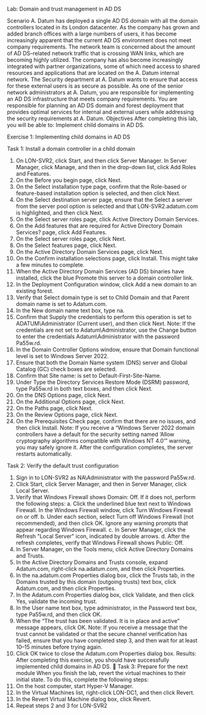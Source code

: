 Lab: Domain and trust management in AD DS

Scenario
A. Datum has deployed a single AD DS domain with all the domain controllers located in its London
datacenter. As the company has grown and added branch offices with a large numbers of users, it has
become increasingly apparent that the current AD DS environment does not meet company requirements.
The network team is concerned about the amount of AD DS–related network traffic that is crossing WAN
links, which are becoming highly utilized.
The company has also become increasingly integrated with partner organizations, some of which need
access to shared resources and applications that are located on the A. Datum internal network. The Security
department at A. Datum wants to ensure that access for these external users is as secure as possible.
As one of the senior network administrators at A. Datum, you are responsible for implementing an AD DS
infrastructure that meets company requirements. You are responsible for planning an AD DS domain and
forest deployment that provides optimal services for internal and external users while addressing the
security requirements at A. Datum.
Objectives
After completing this lab, you will be able to:
Implement child domains in AD DS.

Exercise 1: Implementing child domains in AD DS

Task 1: Install a domain controller in a child domain
1. On LON-SVR2, click Start, and then click Server Manager. In Server Manager, click Manage, and then
in the drop-down list, click Add Roles and Features.
2. On the Before you begin page, click Next.
3. On the Select installation type page, confirm that the Role-based or feature-based installation
option is selected, and then click Next.
4. On the Select destination server page, ensure that the Select a server from the server pool option
is selected and that LON-SVR2.adatum.com is highlighted, and then click Next.
5. On the Select server roles page, click Active Directory Domain Services.
6. On the Add features that are required for Active Directory Domain Services? page, click Add
Features.
7. On the Select server roles page, click Next.
8. On the Select features page, click Next.
9. On the Active Directory Domain Services page, click Next.
10. On the Confirm installation selections page, click Install. This might take a few minutes to complete.
11. When the Active Directory Domain Services (AD DS) binaries have installed, click the blue Promote
this server to a domain controller link.
12. In the Deployment Configuration window, click Add a new domain to an existing forest.
13. Verify that Select domain type is set to Child Domain and that Parent domain name is set to
Adatum.com.
14. In the New domain name text box, type na.
15. Confirm that Supply the credentials to perform this operation is set to ADATUM\Administrator
(Current user), and then click Next.
Note: If the credentials are not set to Adatum\Administrator, use the Change button to
enter the credentials Adatum\Administrator with the password Pa55w.rd.
16. In the Domain Controller Options window, ensure that Domain functional level is set to Windows
Server 2022.
17. Ensure that both the Domain Name system (DNS) server and Global Catalog (GC) check boxes are
selected.
18. Confirm that Site name: is set to Default-First-Site-Name.
19. Under Type the Directory Services Restore Mode (DSRM) password, type Pa55w.rd in both text
boxes, and then click Next.
20. On the DNS Options page, click Next.
21. On the Additional Options page, click Next.
22. On the Paths page, click Next.
23. On the Review Options page, click Next.
24. On the Prerequisites Check page, confirm that there are no issues, and then click Install.
Note: If you receive a “Windows Server 2022 domain controllers have a default for the
security setting named ‘Allow cryptography algorithms compatible with Windows NT 4.0’”
warning, you may safely ignore it.
After the configuration completes, the server restarts automatically.

Task 2: Verify the default trust configuration
1. Sign in to LON-SVR2 as NA\Administrator with the password Pa55w.rd.
2. Click Start, click Server Manager, and then in Server Manager, click Local Server.
3. Verify that Windows Firewall shows Domain: Off. If it does not, perform the following steps:
a. Click the underlined blue text next to Windows Firewall. In the Windows Firewall window, click
Turn Windows Firewall on or off.
b. Under each section, select Turn off Windows Firewall (not recommended), and then click OK.
Ignore any warning prompts that appear regarding Windows Firewall.
c. In Server Manager, click the Refresh "Local Server" icon, indicated by double arrows.
d. After the refresh completes, verify that Windows Firewall shows Public: Off.
4. In Server Manager, on the Tools menu, click Active Directory Domains and Trusts.
5. In the Active Directory Domains and Trusts console, expand Adatum.com, right-click
na.adatum.com, and then click Properties.
6. In the na.adatum.com Properties dialog box, click the Trusts tab, in the Domains trusted by this
domain (outgoing trusts) text box, click Adatum.com, and then click Properties.
7. In the Adatum.com Properties dialog box, click Validate, and then click Yes, validate the incoming
trust.
8. In the User name text box, type administrator, in the Password text box, type Pa55w.rd, and then
click OK.
9. When the “The trust has been validated. It is in place and active” message appears, click OK.
Note: If you receive a message that the trust cannot be validated or that the secure channel
verification has failed, ensure that you have completed step 3, and then wait for at least 10–15
minutes before trying again.
10. Click OK twice to close the Adatum.com Properties dialog box.
Results: After completing this exercise, you should have successfully implemented child domains in AD DS.
 Task 3: Prepare for the next module
When you finish the lab, revert the virtual machines to their initial state. To do this, complete the following
steps:
1. On the host computer, start Hyper-V Manager.
2. In the Virtual Machines list, right-click LON-DC1, and then click Revert.
3. In the Revert Virtual Machine dialog box, click Revert.
4. Repeat steps 2 and 3 for LON-SVR2
